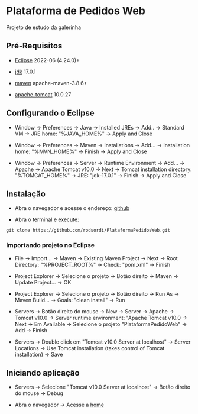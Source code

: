 # Plataforma de Pedidos Web

Projeto de estudo da galerinha

## Pré-Requisitos

* [Eclipse](https://www.eclipse.org/downloads/) 2022-06 (4.24.0)+

* [jdk](https://jdk.java.net/archive/) 17.0.1

* [maven](https://maven.apache.org/download.cgi) apache-maven-3.8.6+

* [apache-tomcat](https://tomcat.apache.org/download-10.cgi) 10.0.27

## Configurando o Eclipse

* Window -> Preferences -> Java -> Installed JREs -> Add.. -> Standard VM -> JRE home: "%JAVA_HOME%" -> Apply and Close

* Window -> Preferences -> Maven -> Installations -> Add... -> Installation home: "%MVN_HOME%" -> Finish -> Apply and Close

* Window -> Preferences -> Server -> Runtime Environment -> Add... -> Apache -> Apache Tomcat v10.0 -> Next -> Tomcat installation directory: "%TOMCAT_HOME%" -> JRE: "jdk-17.0.1" -> Finish -> Apply and Close

## Instalação

* Abra o navegador e acesse o endereço: [github](https://github.com/rodsordi/PlataformaPedidosWeb)

* Abra o terminal e execute:
```terminal
git clone https://github.com/rodsordi/PlataformaPedidosWeb.git
```

### Importando projeto no Eclipse 
* File -> Import... -> Maven -> Existing Maven Project -> Next -> Root Directory: "%PROJECT_ROOT%" -> Check: "pom.xml" -> Finish

* Project Explorer -> Selecione o projeto -> Botão direito -> Maven -> Update Project... -> OK

* Project Explorer -> Selecione o projeto -> Botão direito -> Run As -> Maven Build... -> Goals: "clean install" -> Run

* Servers -> Botão direito do mouse -> New -> Server -> Apache -> Tomcat v10.0 -> Server runtime environment: "Apache Tomcat v10.0 -> Next -> Em Available -> Selecione o projeto "PlataformaPedidoWeb" -> Add -> Finish

* Servers -> Double click em "Tomcat v10.0 Server at localhost" -> Server Locations -> Use Tomcat installation (takes control of Tomcat installation) -> Save

## Iniciando aplicação

* Servers -> Selecione "Tomcat v10.0 Server at localhost" -> Botão direito do mouse -> Debug

* Abra o navegador -> Acesse a [home](http://localhost:8080/PlataformaPedidoWeb/)